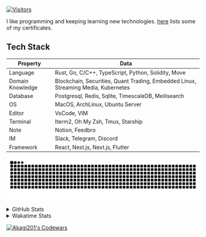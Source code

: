 <!-- markdownlint-disable MD041 MD010 MD033 -->
[![Visitors](https://api.visitorbadge.io/api/daily?path=Akagi201%2FAkagi201&label=Visitors%20Today&countColor=%2337d67a)](https://visitorbadge.io/status?path=Akagi201%2FAkagi201)

I like programming and keeping learning new technologies. [here](https://github.com/Akagi201/blockchain) lists some of my certificates.

## Tech Stack

| Property         	| Data                                                                               	|
|------------------	|------------------------------------------------------------------------------------	|
| Language         	| Rust, Go, C/C++, TypeScript, Python, Solidity, Move                                 |
| Domain Knowledge 	| Blockchain, Securities, Quant Trading, Embedded Linux, Streaming Media, Kubernetes 	|
| Database         	| Postgresql, Redis, Sqlite, TimescaleDB, Meilisearch                                 |
| OS               	| MacOS, ArchLinux, Ubuntu Server                                                     |
| Editor           	| VsCode, VIM                                                                        	|
| Terminal          | Iterm2, Oh My Zsh, Tmux, Starship                                                   |
| Note             	| Notion, Feedbro                                                                    	|
| IM               	| Slack, Telegram, Discord                                                            |
| Framework         | React, Nest.js, Next.js, Flutter                                                   	|

[![github contribution grid snake animation](https://raw.githubusercontent.com/Akagi201/Akagi201/output/github-contribution-grid-snake.svg#gh-light-mode-only)](https://github.com/Akagi201)

<details>
<summary>GitHub Stats</summary>
  <a href="https://github.com/Akagi201"><img alt="Profile Detail" src="https://raw.githubusercontent.com/Akagi201/Akagi201/master/profile-summary-card-output/dracula/0-profile-details.svg" /></a>
  <a href="https://github.com/Akagi201"><img alt="Github Stats" src="https://raw.githubusercontent.com/Akagi201/Akagi201/master/profile-summary-card-output/dracula/3-stats.svg" /></a>
  <a href="https://github.com/Akagi201"><img alt="Lang By Commits" src="https://raw.githubusercontent.com/Akagi201/Akagi201/master/profile-summary-card-output/dracula/2-most-commit-language.svg" /></a>
</details>

<details>
<summary>Wakatime Stats</summary>
<br>

<!--START_SECTION:waka-->

```txt
From: 16 September 2023 - To: 23 September 2023

Total Time: 34 hrs 18 mins

Other        28 hrs 4 mins   ████████████████████▒░░░░   81.79 %
Rust         1 hr 57 mins    █▒░░░░░░░░░░░░░░░░░░░░░░░   05.71 %
sh           1 hr 39 mins    █▒░░░░░░░░░░░░░░░░░░░░░░░   04.84 %
Python       1 hr 34 mins    █░░░░░░░░░░░░░░░░░░░░░░░░   04.59 %
JSON         20 mins         ▒░░░░░░░░░░░░░░░░░░░░░░░░   01.00 %
TOML         12 mins         ░░░░░░░░░░░░░░░░░░░░░░░░░   00.63 %
YAML         9 mins          ░░░░░░░░░░░░░░░░░░░░░░░░░   00.48 %
Solidity     7 mins          ░░░░░░░░░░░░░░░░░░░░░░░░░   00.35 %
Markdown     5 mins          ░░░░░░░░░░░░░░░░░░░░░░░░░   00.26 %
INI          3 mins          ░░░░░░░░░░░░░░░░░░░░░░░░░   00.17 %
```

<!--END_SECTION:waka-->

</details>

<a href="https://www.codewars.com/users/Akagi201"><img alt="Akagi201's Codewars" src="https://www.codewars.com/users/Akagi201/badges/small"></a>
